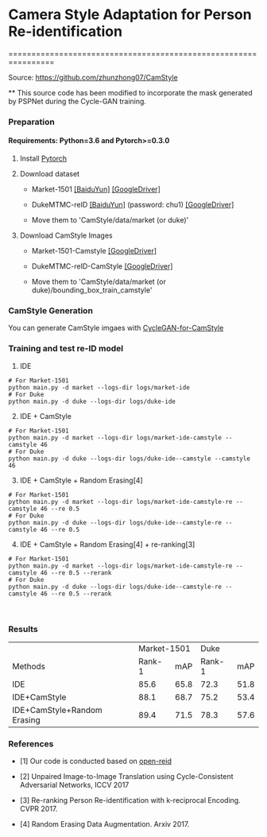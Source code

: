 # Camera Style Adaptation for Person Re-identification
================================================================

Source: https://github.com/zhunzhong07/CamStyle

** This source code has been modified to incorporate the mask generated by PSPNet during the Cycle-GAN training.

### Preparation

#### Requirements: Python=3.6 and Pytorch>=0.3.0

1. Install [Pytorch](http://pytorch.org/)

2. Download dataset
   
   - Market-1501   [[BaiduYun]](https://pan.baidu.com/s/1ntIi2Op) [[GoogleDriver]](https://drive.google.com/file/d/0B8-rUzbwVRk0c054eEozWG9COHM/view)
   
   - DukeMTMC-reID   [[BaiduYun]](https://pan.baidu.com/share/init?surl=kUD80xp) (password: chu1) [[GoogleDriver]](https://drive.google.com/file/d/0B0VOCNYh8HeRdnBPa2ZWaVBYSVk/view)
   
   - Move them to 'CamStyle/data/market (or duke)'
   

3. Download CamStyle Images
   
   - Market-1501-Camstyle [[GoogleDriver]](https://drive.google.com/open?id=1z9bc-I23OyLCZ2eTms2NTWSq4gePp2fr)
   
   - DukeMTMC-reID-CamStyle  [[GoogleDriver]](https://drive.google.com/open?id=1QX3K_RK1wBPPLQRYRyvG0BIf-bzsUKbt)
   
   - Move them to 'CamStyle/data/market (or duke)/bounding_box_train_camstyle'


### CamStyle Generation
You can generate CamStyle imgaes with [CycleGAN-for-CamStyle](https://github.com/zhunzhong07/CamStyle/tree/master/CycleGAN-for-CamStyle)


### Training and test re-ID model

1. IDE
  ```Shell
  # For Market-1501
  python main.py -d market --logs-dir logs/market-ide
  # For Duke
  python main.py -d duke --logs-dir logs/duke-ide
  ```
2. IDE + CamStyle
  ```Shell
  # For Market-1501
  python main.py -d market --logs-dir logs/market-ide-camstyle --camstyle 46
  # For Duke
  python main.py -d duke --logs-dir logs/duke-ide--camstyle --camstyle 46
  ```
  
3. IDE + CamStyle + Random Erasing[4]
  ```Shell
  # For Market-1501
  python main.py -d market --logs-dir logs/market-ide-camstyle-re --camstyle 46 --re 0.5
  # For Duke
  python main.py -d duke --logs-dir logs/duke-ide--camstyle-re --camstyle 46 --re 0.5
  ```

4. IDE + CamStyle + Random Erasing[4] + re-ranking[3]
  ```Shell
  # For Market-1501
  python main.py -d market --logs-dir logs/market-ide-camstyle-re --camstyle 46 --re 0.5 --rerank
  # For Duke
  python main.py -d duke --logs-dir logs/duke-ide--camstyle-re --camstyle 46 --re 0.5 --rerank
  ```
  
### Results

<table>
   <tr>
      <td></td>
      <td colspan="2">Market-1501</td>
      <td colspan="2">Duke</td>
   </tr>
   <tr>
      <td>Methods</td>
      <td>Rank-1</td>
      <td>mAP</td>
      <td>Rank-1</td>
      <td>mAP</td>
   </tr>
   <tr>
      <td>IDE</td>
      <td>85.6</td>
      <td>65.8</td>
      <td>72.3</td>
      <td>51.8</td>
   </tr>
   <tr>
      <td>IDE+CamStyle</td>
      <td>88.1</td>
      <td>68.7</td>
      <td>75.2</td>
      <td>53.4</td>
   </tr>
   <tr>
      <td>IDE+CamStyle+Random Erasing</td>
      <td>89.4</td>
      <td>71.5</td>
      <td>78.3</td>
      <td>57.6</td>
   </tr>
</table>


### References

- [1] Our code is conducted based on [open-reid](https://github.com/Cysu/open-reid)

- [2] Unpaired Image-to-Image Translation using Cycle-Consistent Adversarial Networks, ICCV 2017

- [3] Re-ranking Person Re-identification with k-reciprocal Encoding. CVPR 2017.

- [4] Random Erasing Data Augmentation. Arxiv 2017.




